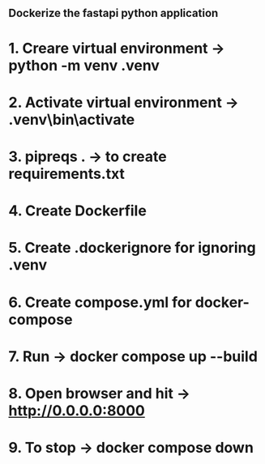 ## Dockerize the fastapi python application 
# 1. Creare virtual environment -> python -m venv .venv
# 2. Activate virtual environment -> .venv\bin\activate
# 3. pipreqs . -> to create requirements.txt
# 4. Create Dockerfile
# 5. Create .dockerignore for ignoring .venv
# 6. Create compose.yml for docker-compose
# 7. Run -> docker compose up --build
# 8. Open browser and hit -> http://0.0.0.0:8000
# 9. To stop -> docker compose down